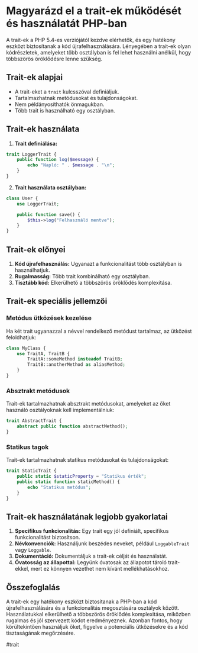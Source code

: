 # Magyarázd el a trait-ek működését és használatát PHP-ban

A trait-ek a PHP 5.4-es verziójától kezdve elérhetők, és egy hatékony eszközt biztosítanak a kód újrafelhasználására. Lényegében a trait-ek olyan kódrészletek, amelyeket több osztályban is fel lehet használni anélkül, hogy többszörös öröklődésre lenne szükség.

## Trait-ek alapjai

- A trait-eket a `trait` kulcsszóval definiáljuk.
- Tartalmazhatnak metódusokat és tulajdonságokat.
- Nem példányosíthatók önmagukban.
- Több trait is használható egy osztályban.

## Trait-ek használata

1. **Trait definiálása:**

```php
trait LoggerTrait {
    public function log($message) {
        echo "Napló: " . $message . "\n";
    }
}
```

2. **Trait használata osztályban:**

```php
class User {
    use LoggerTrait;

    public function save() {
        $this->log("Felhasználó mentve");
    }
}
```

## Trait-ek előnyei

1. **Kód újrafelhasználás:** Ugyanazt a funkcionalitást több osztályban is használhatjuk.
2. **Rugalmasság:** Több trait kombinálható egy osztályban.
3. **Tisztább kód:** Elkerülhető a többszörös öröklődés komplexitása.

## Trait-ek speciális jellemzői

### Metódus ütközések kezelése

Ha két trait ugyanazzal a névvel rendelkező metódust tartalmaz, az ütközést feloldhatjuk:

```php
class MyClass {
    use TraitA, TraitB {
        TraitA::someMethod insteadof TraitB;
        TraitB::anotherMethod as aliasMethod;
    }
}
```

### Absztrakt metódusok

Trait-ek tartalmazhatnak absztrakt metódusokat, amelyeket az őket használó osztályoknak kell implementálniuk:

```php
trait AbstractTrait {
    abstract public function abstractMethod();
}
```

### Statikus tagok

Trait-ek tartalmazhatnak statikus metódusokat és tulajdonságokat:

```php
trait StaticTrait {
    public static $staticProperty = "Statikus érték";
    public static function staticMethod() {
        echo "Statikus metódus";
    }
}
```

## Trait-ek használatának legjobb gyakorlatai

1. **Specifikus funkcionalitás:** Egy trait egy jól definiált, specifikus funkcionalitást biztosítson.
2. **Névkonvenciók:** Használjunk beszédes neveket, például `LoggableTrait` vagy `Loggable`.
3. **Dokumentáció:** Dokumentáljuk a trait-ek célját és használatát.
4. **Óvatosság az állapottal:** Legyünk óvatosak az állapotot tároló trait-ekkel, mert ez könnyen vezethet nem kívánt mellékhatásokhoz.

## Összefoglalás

A trait-ek egy hatékony eszközt biztosítanak a PHP-ban a kód újrafelhasználására és a funkcionalitás megosztására osztályok között. Használatukkal elkerülhető a többszörös öröklődés komplexitása, miközben rugalmas és jól szervezett kódot eredményeznek. Azonban fontos, hogy körültekintően használjuk őket, figyelve a potenciális ütközésekre és a kód tisztaságának megőrzésére.

#trait